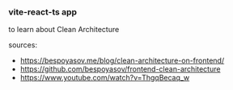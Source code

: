### vite-react-ts app
to learn about Clean Architecture

sources:
- https://bespoyasov.me/blog/clean-architecture-on-frontend/
- https://github.com/bespoyasov/frontend-clean-architecture
- https://www.youtube.com/watch?v=ThgqBecaq_w